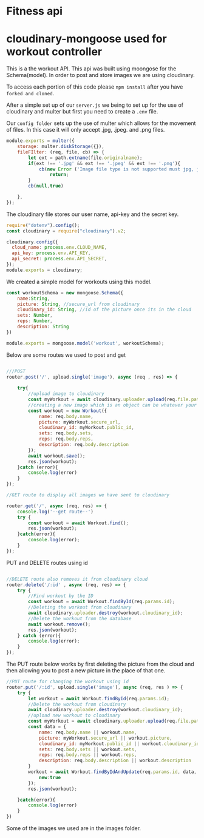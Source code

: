 # Fitness api

# cloudinary-mongoose used for workout controller

This is a the workout API. This api was built using moongose for the Schema(model). In order to post and store images we are using cloudinary.

To access each portion of this code please `npm install` after you have `forked and cloned`.

After a simple set up of our `server.js` we being to set up for the use of cloudinary and multer but first you need to create a `.env` file. 

Our `config folder` sets up the use of multer which allows for the movement of files. In this case it will only accept .jpg, .jpeg. and .png files.

```js
module.exports = multer({
    storage: multer.diskStorage({}),
    fileFIlter: (req, file, cb) => {
        let ext = path.extname(file.originalname);
        if(ext !== '.jpg' && ext !== '.jpeg' && ext !== '.png'){
            cb(new Error ('Image file type is not supported must jpg, jpeg or png'),false);
                return;
        }
        cb(null,true)

    },
});
```

The cloudinary file stores our user name, api-key and the secret key.

```js 
require("dotenv").config();
const cloudinary = require("cloudinary").v2;

cloudinary.config({
  cloud_name: process.env.CLOUD_NAME,
  api_key: process.env.API_KEY,
  api_secret: process.env.API_SECRET,
}); 
module.exports = cloudinary;
```

We created a simple model for workouts using this model.

```js
const workoutSchema = new mongoose.Schema({
    name:String,
    picture: String, //secure_url from cloudinary 
    cloudinary_id: String, //id of the picture once its in the cloud
    sets: Number,
    reps: Number,
    description: String
})

module.exports = mongoose.model('workout', workoutSchema);
```

Below are some routes we used to post and get 

```js

///POST
router.post('/', upload.single('image'), async (req , res) => {
   
    try{
        //upload image to cloudinary
        const myWorkout = await cloudinary.uploader.upload(req.file.path);
        //creating a new image which is an object can be whatever your models is 
        const workout = new Workout({
            name: req.body.name,
            picture: myWorkout.secure_url,
            cloudinary_id: myWorkout.public_id,
            sets: req.body.sets,
            reps: req.body.reps,
            description: req.body.description 
        });
        await workout.save();
        res.json(workout);
    }catch (error){
        console.log(error)
    }
});

//GET route to display all images we have sent to cloudinary 

router.get('/', async (req, res) => {
    console.log('--get route--')
    try {
        const workout = await Workout.find();
        res.json(workout);
    }catch(error){
        console.log(error);
    }
});

```

PUT and DELETE routes using id

```js

//DELETE route also removes it from cloudinary cloud
router.delete('/:id' , async (req, res) => {
    try {
        //Find workout by the ID
        const workout = await Workout.findById(req.params.id);
        //Deleting the workout from cloudinary
        await cloudinary.uploader.destroy(workout.cloudinary_id);
        //Delete the workout from the database
        await workout.remove();
        res.json(workout);
    } catch (error){
        console.log(error);
    }
});
```

The PUT route below works by first deleting the picture from the cloud and then allowing you to post a new picture in the place of that one.


```js
//PUT route for changing the workout using id
router.put('/:id', upload.single('image'), async (req, res ) => {
    try {
        let workout = await Workout.findById(req.params.id);
        //Delete the workout from cloudinary
        await cloudinary.uploader.destroy(workout.cloudinary_id);
        //upload new workout to cloudinary
        const myWorkout = await cloudinary.uploader.upload(req.file.path);
        const data = {
            name: req.body.name || workout.name,
            picture: myWorkout.secure_url || workout.picture,
            cloudinary_id: myWorkout.public_id || workout.cloudinary_id,
            sets: req.body.sets || workout.sets,
            reps: req.body.reps || workout.reps,
            description: req.body.description || workout.description  
        }
        workout = await Workout.findByIdAndUpdate(req.params.id, data, {
            new:true
        });
        res.json(workout);

    }catch(error){
        console.log(error)
    }
})
```

Some of the images we used are in the images folder.




